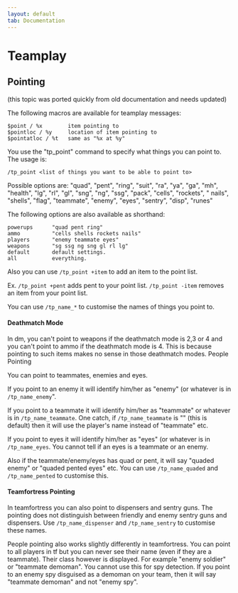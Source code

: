```yaml
---
layout: default
tab: Documentation
---
```


# Teamplay

## Pointing

(this topic was ported quickly from old documentation and needs updated)

The following macros are available for teamplay messages:

```
$point / %x        item pointing to
$pointloc / %y     location of item pointing to
$pointatloc / %t   same as "%x at %y"
```

You use the "tp_point" command to specify what things you can point to. The usage is:

```
/tp_point <list of things you want to be able to point to>
```

Possible options are: "quad", "pent", "ring", "suit", "ra", "ya", "ga", "mh", "health", "lg", "rl", "gl", "sng", "ng", "ssg", "pack", "cells", "rockets", "
nails", "shells", "flag", "teammate", "enemy", "eyes", "sentry", "disp", "runes"

The following options are also available as shorthand:

```
powerups      "quad pent ring"
ammo          "cells shells rockets nails"
players       "enemy teammate eyes"
weapons       "sg ssg ng sng gl rl lg"
default       default settings.
all           everything.
```

Also you can use `/tp_point +item` to add an item to the point list.

Ex. `/tp_point +pent` adds pent to your point list. `/tp_point -item` removes an item from your point list.

You can use `/tp_name_*` to customise the names of things you point to.

#### Deathmatch Mode

In dm, you can't point to weapons if the deathmatch mode is 2,3 or 4 and you can't point to ammo if the deathmatch mode is 4. This is because pointing to such
items makes no sense in those deathmatch modes.
People Pointing

You can point to teammates, enemies and eyes.

If you point to an enemy it will identify him/her as "enemy" (or whatever is in `/tp_name_enemy`".

If you point to a teammate it will identify him/her as "teammate" or whatever is in `/tp_name_teammate`. One catch, if `/tp_name_teammate` is "" (this is
default) then it will use the player's name instead of "teammate" etc.

If you point to eyes it will identify him/her as "eyes" (or whatever is in `/tp_name_eyes`. You cannot tell if an eyes is a teammate or an enemy.

Also if the teammate/enemy/eyes has quad or pent, it will say "quaded enemy" or "quaded pented eyes" etc. You can use `/tp_name_quaded` and `/tp_name_pented` to
customise this.

#### Teamfortress Pointing

In teamfortress you can also point to dispensers and sentry guns.
The pointing does not distinguish between friendly and enemy sentry guns and dispensers.
Use `/tp_name_dispenser` and `/tp_name_sentry` to customise these names.

People pointing also works slightly differently in teamfortress.
You can point to all players in tf but you can never see their name
(even if they are a teammate). Their class however is displayed.
For example "enemy soldier" or "teammate demoman". You cannot use this
for spy detection. If you point to an enemy spy disguised as a demoman
on your team, then it will say "teammate demoman" and not "enemy spy".
